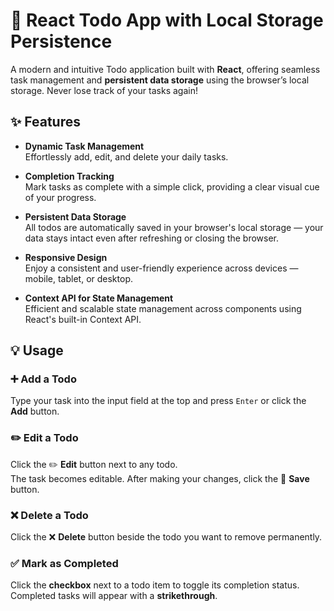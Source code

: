 # 🚀 React Todo App with Local Storage Persistence

A modern and intuitive Todo application built with **React**, offering seamless task management and **persistent data storage** using the browser’s local storage. Never lose track of your tasks again!

## ✨ Features

- **Dynamic Task Management**  
  Effortlessly add, edit, and delete your daily tasks.

- **Completion Tracking**  
  Mark tasks as complete with a simple click, providing a clear visual cue of your progress.

- **Persistent Data Storage**  
  All todos are automatically saved in your browser's local storage — your data stays intact even after refreshing or closing the browser.

- **Responsive Design**  
  Enjoy a consistent and user-friendly experience across devices — mobile, tablet, or desktop.

- **Context API for State Management**  
  Efficient and scalable state management across components using React's built-in Context API.

## 💡 Usage

### ➕ Add a Todo

Type your task into the input field at the top and press `Enter` or click the **Add** button.

### ✏️ Edit a Todo

Click the ✏️ **Edit** button next to any todo.  
The task becomes editable. After making your changes, click the 📁 **Save** button.

### ❌ Delete a Todo

Click the ❌ **Delete** button beside the todo you want to remove permanently.

### ✅ Mark as Completed

Click the **checkbox** next to a todo item to toggle its completion status.  
Completed tasks will appear with a **strikethrough**.

